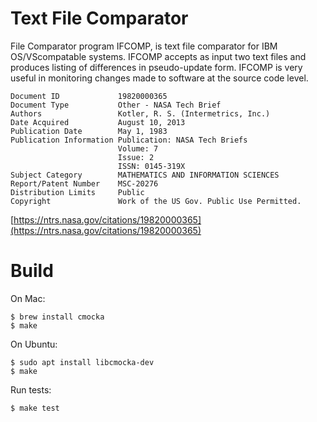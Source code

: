 # Text File Comparator

File Comparator program IFCOMP, is text file comparator for IBM
OS/VScompatable systems. IFCOMP accepts as input two text files
and produces listing of differences in pseudo-update form.
IFCOMP is very useful in monitoring changes made to software at
the source code level.

```
Document ID             19820000365
Document Type           Other - NASA Tech Brief
Authors                 Kotler, R. S. (Intermetrics, Inc.)
Date Acquired           August 10, 2013
Publication Date        May 1, 1983
Publication Information Publication: NASA Tech Briefs
                        Volume: 7
                        Issue: 2
                        ISSN: 0145-319X
Subject Category        MATHEMATICS AND INFORMATION SCIENCES
Report/Patent Number    MSC-20276
Distribution Limits     Public
Copyright               Work of the US Gov. Public Use Permitted.
```

[https://ntrs.nasa.gov/citations/19820000365](https://ntrs.nasa.gov/citations/19820000365)

# Build

On Mac:
```
$ brew install cmocka
$ make
```

On Ubuntu:
```
$ sudo apt install libcmocka-dev
$ make
```

Run tests:
```
$ make test
```
